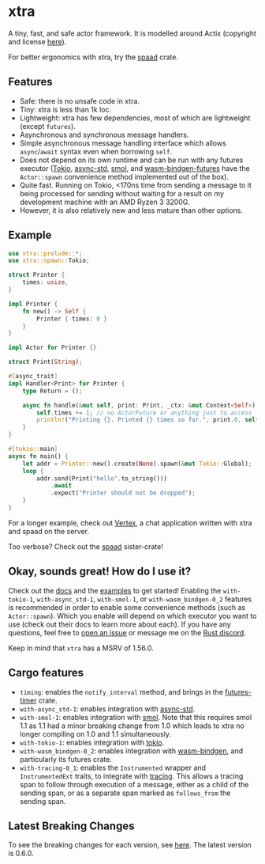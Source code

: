 # xtra
A tiny, fast, and safe actor framework. It is modelled around Actix (copyright and license [here](https://github.com/Restioson/xtra/blob/master/LICENSE-ACTIX)).

For better ergonomics with xtra, try the [spaad](https://crates.io/crates/spaad) crate.

## Features
- Safe: there is no unsafe code in xtra.
- Tiny: xtra is less than 1k loc.
- Lightweight: xtra has few dependencies, most of which are lightweight (except `futures`).
- Asynchronous and synchronous message handlers.
- Simple asynchronous message handling interface which allows `async`/`await` syntax even when borrowing `self`.
- Does not depend on its own runtime and can be run with any futures executor ([Tokio](https://tokio.rs/),
  [async-std](https://async.rs/), [smol](https://github.com/stjepang/smol), and 
  [wasm-bindgen-futures](https://rustwasm.github.io/wasm-bindgen/api/wasm_bindgen_futures/) have the `Actor::spawn`
  convenience method implemented out of the box).
- Quite fast. Running on Tokio, <170ns time from sending a message to it being processed for sending without waiting for a 
result on my development machine with an AMD Ryzen 3 3200G.
- However, it is also relatively new and less mature than other options.

## Example
```rust
use xtra::prelude::*;
use xtra::spawn::Tokio;

struct Printer {
    times: usize,
}

impl Printer {
    fn new() -> Self {
        Printer { times: 0 }
    }
}

impl Actor for Printer {}

struct Print(String);

#[async_trait]
impl Handler<Print> for Printer {
    type Return = ();

    async fn handle(&mut self, print: Print, _ctx: &mut Context<Self>) {
        self.times += 1; // no ActorFuture or anything just to access `self`
        println!("Printing {}. Printed {} times so far.", print.0, self.times);
    }
}

#[tokio::main]
async fn main() {
    let addr = Printer::new().create(None).spawn(&mut Tokio::Global);
    loop {
        addr.send(Print("hello".to_string()))
            .await
            .expect("Printer should not be dropped");
    }
}

```

For a longer example, check out [Vertex](https://github.com/Restioson/vertex/tree/development), a chat application
written with xtra and spaad on the server.

Too verbose? Check out the [spaad](https://crates.io/crates/spaad) sister-crate!

## Okay, sounds great! How do I use it?
Check out the [docs](https://docs.rs/xtra) and the [examples](https://github.com/Restioson/xtra/blob/master/examples)
to get started! Enabling the `with-tokio-1`, `with-async_std-1`, `with-smol-1`, or `with-wasm_bindgen-0_2` features
is recommended in order to enable some  convenience methods (such as `Actor::spawn`). Which you enable will depend on
which executor you want to use (check out their docs to learn more about each). If you have any questions, feel free to
[open an issue](https://github.com/Restioson/xtra/issues/new) or message me on the [Rust discord](https://bit.ly/rust-community).

Keep in mind that `xtra` has a MSRV of 1.56.0.

## Cargo features

- `timing`: enables the `notify_interval` method, and brings in the
  [futures-timer](https://github.com/async-rs/futures-timer) crate.
- `with-async_std-1`: enables integration with [async-std](https://async.rs/).
- `with-smol-1`: enables integration with [smol](https://github.com/smol-rs/smol). Note that this requires smol 1.1 as
  1.1 had a minor breaking change from 1.0 which leads to xtra no longer compiling on 1.0 and 1.1 simultaneously.
- `with-tokio-1`: enables integration with [tokio](https://tokio.rs).
- `with-wasm_bindgen-0_2`: enables integration with [wasm-bindgen](https://github.com/rustwasm/wasm-bindgen), and
  particularly its futures crate.
- `with-tracing-0_1`: enables the `Instrumented` wrapper and `InstrumentedExt` traits, to integrate with
  [tracing](https://tracing.rs). This allows a tracing span to follow through execution of a message, either as a child
  of the sending span, or as a separate span marked as `follows_from` the sending span.

## Latest Breaking Changes
To see the breaking changes for each version, see [here](https://github.com/Restioson/xtra/blob/master/BREAKING-CHANGES.md).
The latest version is 0.6.0.
